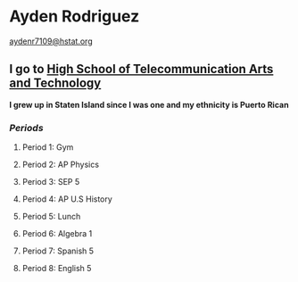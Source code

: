 # Ayden Rodriguez

aydenr7109@hstat.org

## I go to [High School of Telecommunication Arts and Technology](http://www.hstat.org/)

**I grew up in Staten Island since I was one and my ethnicity is Puerto Rican**

### _Periods_

1. Period 1: Gym

2. Period 2: AP Physics

3. Period 3: SEP 5

4. Period 4: AP U.S History

5. Period 5: Lunch

6. Period 6: Algebra 1

7. Period 7: Spanish 5

8. Period 8: English 5